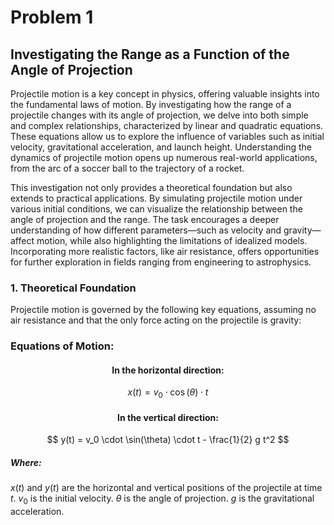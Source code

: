 # Problem 1

## Investigating the Range as a Function of the Angle of Projection

Projectile motion is a key concept in physics, offering valuable insights into the fundamental laws of motion. By investigating how the range of a projectile changes with its angle of projection, we delve into both simple and complex relationships, characterized by linear and quadratic equations. These equations allow us to explore the influence of variables such as initial velocity, gravitational acceleration, and launch height. Understanding the dynamics of projectile motion opens up numerous real-world applications, from the arc of a soccer ball to the trajectory of a rocket.

This investigation not only provides a theoretical foundation but also extends to practical applications. By simulating projectile motion under various initial conditions, we can visualize the relationship between the angle of projection and the range. The task encourages a deeper understanding of how different parameters—such as velocity and gravity—affect motion, while also highlighting the limitations of idealized models. Incorporating more realistic factors, like air resistance, offers opportunities for further exploration in fields ranging from engineering to astrophysics.


### 1. Theoretical Foundation
Projectile motion is governed by the following key equations, assuming no air resistance and that the only force acting on the projectile is gravity:

### Equations of Motion:
#### <center>In the horizontal direction:</center>
$$ x(t) = v_0 \cdot \cos(\theta) \cdot t $$


#### <center>In the vertical direction:</center>
$$ y(t) = v_0 \cdot \sin(\theta) \cdot t - \frac{1}{2} g t^2 $$


##### Where:
$x(t)$ and $y(t)$ are the horizontal and vertical positions of the projectile at time $t$.
$v_0$ is the initial velocity.
$θ$ is the angle of projection.
$g$ is the gravitational acceleration.
